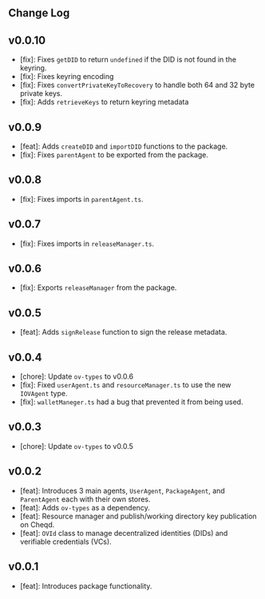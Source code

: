 ## Change Log

## v0.0.10
- [fix]: Fixes `getDID` to return `undefined` if the DID is not found in the keyring.
- [fix]: Fixes keyring encoding
- [fix]: Fixes `convertPrivateKeyToRecovery` to handle both 64 and 32 byte private keys.
- [fix]: Adds `retrieveKeys` to return keyring metadata

## v0.0.9
- [feat]: Adds `createDID` and `importDID` functions to the package.
- [fix]: Fixes `parentAgent` to be exported from the package.

## v0.0.8
- [fix]: Fixes imports in `parentAgent.ts`.

## v0.0.7
- [fix]: Fixes imports in `releaseManager.ts`.

## v0.0.6
- [fix]: Exports `releaseManager` from the package.

## v0.0.5
- [feat]: Adds `signRelease` function to sign the release metadata.

## v0.0.4
- [chore]: Update `ov-types` to v0.0.6
- [fix]: Fixed `userAgent.ts` and `resourceManager.ts` to use the new `IOVAgent` type.
- [fix]: `walletManeger.ts` had a bug that prevented it from being used.

## v0.0.3 
- [chore]: Update `ov-types` to v0.0.5

## v0.0.2
- [feat]: Introduces 3 main agents, `UserAgent`, `PackageAgent`, and `ParentAgent` each with their own stores.
- [feat]: Adds `ov-types` as a dependency.
- [feat]: Resource manager and publish/working directory key publication on Cheqd.
- [feat]: `OVId` class to manage decentralized identities (DIDs) and verifiable credentials (VCs).

## v0.0.1
- [feat]: Introduces package functionality.